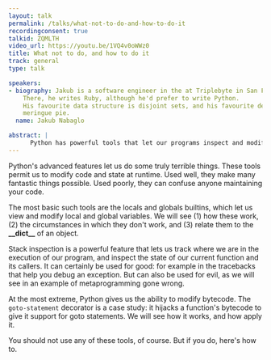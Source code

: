 ```yaml
---
layout: talk
permalink: /talks/what-not-to-do-and-how-to-do-it
recordingconsent: true
talkid: ZQMLTH
video_url: https://youtu.be/1VQ4v0oWWz0
title: What not to do, and how to do it
track: general
type: talk

speakers:
- biography: Jakub is a software engineer in the at Triplebyte in San Francisco.
    There, he writes Ruby, although he'd prefer to write Python.
    His favourite data structure is disjoint sets, and his favourite desert is lemon
    meringue pie.
  name: Jakub Nabaglo

abstract: |
      Python has powerful tools that let our programs inspect and modify themselves. These can be used for good or evil. We study a few of these tools, and some examples of how not to use them.
---
```


Python's advanced features let us do some truly terrible things. These tools permit us to modify code and state at runtime. Used well, they make many fantastic things possible. Used poorly, they can confuse anyone maintaining your code.

The most basic such tools are the locals and globals builtins, which let us view and modify local and global variables. We will see (1) how these work, (2) the circumstances in which they don't work, and (3) relate them to the **\_\_dict\_\_** of an object.

Stack inspection is a powerful feature that lets us track where we are in the execution of our program, and inspect the state of our current function and its callers. It can certainly be used for good: for example in the tracebacks that help you debug an exception. But can also be used for evil, as we will see in an example of metaprogramming gone wrong.

At the most extreme, Python gives us the ability to modify bytecode. The `goto-statement` decorator is a case study: it hijacks a function's bytecode to give it support for goto statements. We will see how it works, and how apply it.

You should not use any of these tools, of course. But if you do, here's how to.
